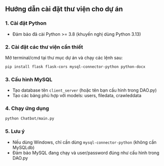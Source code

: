## Hướng dẫn cài đặt thư viện cho dự án 

### 1. Cài đặt Python

- Đảm bảo đã cài Python >= 3.8 (khuyến nghị dùng Python 3.13)

### 2. Cài đặt các thư viện cần thiết

Mở terminal/cmd tại thư mục dự án và chạy các lệnh sau:

```bash
pip install flask flask-cors mysql-connector-python python-docx
```

### 3. Cấu hình MySQL

- Tạo database tên `client_server` (hoặc tên bạn cấu hình trong DAO.py)
- Tạo các bảng phù hợp với models: users, filedata, crawleddata

### 4. Chạy ứng dụng

```bash
python Chatbot/main.py
```

### 5. Lưu ý

- Nếu dùng Windows, chỉ cần dùng `mysql-connector-python` (không cần MySQLdb)
- Đảm bảo MySQL đang chạy và user/password đúng như cấu hình trong DAO.py
